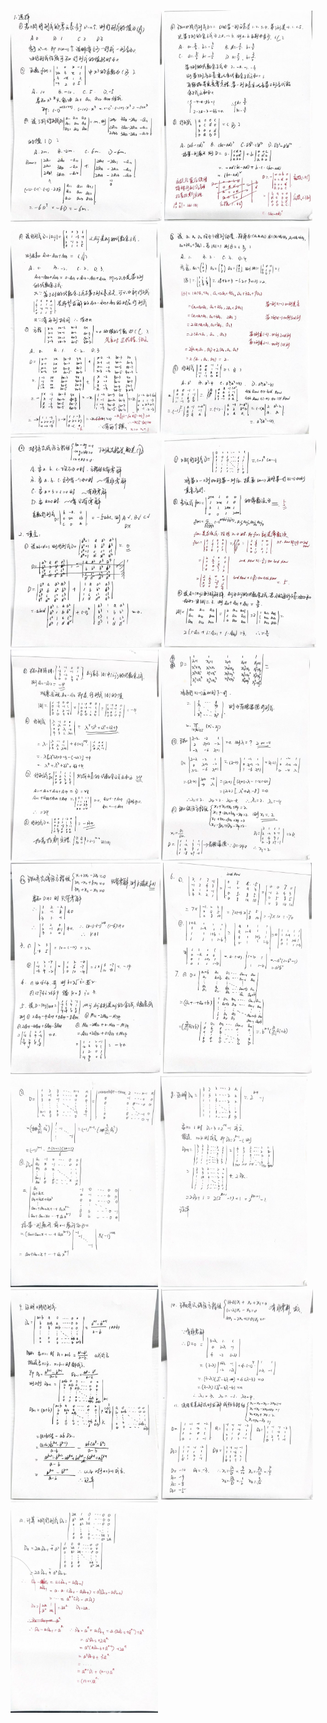 <img src="chap 1 行列式练习题.assets/011299a0b7bf2ebf0a2aab094bd16bdf.jpg" alt="011299a0b7bf2ebf0a2aab094bd16bdf" style="zoom:33%;" />

<img src="chap 1 行列式练习题.assets/16861fecae1eff90f726fa1694fc6cf3.jpg" alt="16861fecae1eff90f726fa1694fc6cf3" style="zoom:33%;" />

<img src="chap 1 行列式练习题.assets/6b336475c91862fd8cee3454e95edf90.jpg" alt="6b336475c91862fd8cee3454e95edf90" style="zoom:33%;" />

<img src="chap 1 行列式练习题.assets/54832785e2924c479fa7c2e51fdada00.jpg" alt="54832785e2924c479fa7c2e51fdada00" style="zoom:33%;" />

<img src="chap 1 行列式练习题.assets/9444280baac52210bbcac95e76e0ca51.jpg" alt="9444280baac52210bbcac95e76e0ca51" style="zoom:33%;" />

<img src="chap 1 行列式练习题.assets/98186d072ff307d4157f1c7b2fde8357.jpg" alt="98186d072ff307d4157f1c7b2fde8357" style="zoom:33%;" />

<img src="chap 1 行列式练习题.assets/a33b536bfca03e7b813855942db3dc0c.jpg" alt="a33b536bfca03e7b813855942db3dc0c" style="zoom:33%;" />

<img src="chap 1 行列式练习题.assets/bddbae54d1e4dab6ad6000457bb28c9a.jpg" alt="bddbae54d1e4dab6ad6000457bb28c9a" style="zoom:33%;" />

<img src="chap 1 行列式练习题.assets/32293c7ebed2df929602c431f1287ed2.jpg" alt="32293c7ebed2df929602c431f1287ed2" style="zoom:33%;" />

<img src="chap 1 行列式练习题.assets/563bb6c9539ac680dd5965a71eaadbf6.jpg" alt="563bb6c9539ac680dd5965a71eaadbf6" style="zoom:33%;" />

<img src="chap 1 行列式练习题.assets/5d16d3e46f85863d44d1ad161104e7d4.jpg" alt="5d16d3e46f85863d44d1ad161104e7d4" style="zoom:33%;" />

<img src="chap 1 行列式练习题.assets/371c2053c83441c95d6275597139e09d.jpg" alt="371c2053c83441c95d6275597139e09d" style="zoom:33%;" />

<img src="chap 1 行列式练习题.assets/6ce8e64a07439c4eaa816945745d3f29.jpg" alt="6ce8e64a07439c4eaa816945745d3f29" style="zoom:33%;" />

<img src="chap 1 行列式练习题.assets/a2a55182b1f3eb4659c0bd0332523541.jpg" alt="a2a55182b1f3eb4659c0bd0332523541" style="zoom:33%;" />

<img src="chap 1 行列式练习题.assets/600619f070f27d520f3b9a79483fa822.jpg" alt="600619f070f27d520f3b9a79483fa822" style="zoom:33%;" />